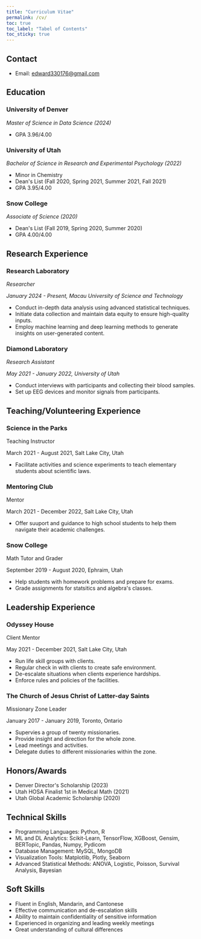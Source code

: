 ```yaml
---
title: "Curriculum Vitae"
permalink: /cv/
toc: true
toc_label: "Tabel of Contents"
toc_sticky: true
---
```


## Contact
- Email: [edward330176@gmail.com]()


## Education
### University of Denver
*Master of Science in Data Science (2024)*
- GPA 3.96/4.00

### University of Utah
*Bachelor of Science in Research and Experimental Psychology (2022)*
- Minor in Chemistry
- Dean's List (Fall 2020, Spring 2021, Summer 2021, Fall 2021)
- GPA 3.95/4.00

### Snow College
*Associate of Science (2020)*
- Dean's List (Fall 2019, Spring 2020, Summer 2020)
- GPA 4.00/4.00



## Research Experience
### Research Laboratory
*Researcher*

*January 2024 - Present, Macau University of Science and Technology*

- Conduct in-depth data analysis using advanced statistical techniques.
- Initiate data collection and maintain data equity to ensure high-quality inputs.
- Employ machine learning and deep learning methods to generate insights on user-generated content.

### Diamond Laboratory
*Research Assistant*

*May 2021 - January 2022, University of Utah*

- Conduct interviews with participants and collecting their blood samples.
- Set up EEG devices and monitor signals from participants.


## Teaching/Volunteering Experience
### Science in the Parks
Teaching Instructor

March 2021 - August 2021, Salt Lake City, Utah
- Facilitate activities and science experiments to teach elementary students about scientific laws.

### Mentoring Club
Mentor

March 2021 - December 2022, Salt Lake City, Utah
- Offer suuport and guidance to high school students to help them navigate their academic challenges.

### Snow College
Math Tutor and Grader

September 2019 - August 2020, Ephraim, Utah
- Help students with homework problems and prepare for exams.
- Grade assignments for statsitics and algebra's classes.



## Leadership Experience
### Odyssey House
Client Mentor

May 2021 - December 2021, Salt Lake City, Utah
- Run life skill groups with clients.
- Regular check in with clients to create safe environment.
- De-escalate situations when clients experience hardships.
- Enforce rules and policies of the facilities.

### The Church of Jesus Christ of Latter-day Saints
Missionary Zone Leader

January 2017 - January 2019, Toronto, Ontario
- Supervies a group of twenty missionaries.
- Provide insight and direction for the whole zone.
- Lead meetings and activities.
- Delegate duties to different missionaries within the zone.



## Honors/Awards
- Denver Director's Scholarship (2023)
- Utah HOSA Finalist 1st in Medical Math (2021)
- Utah Global Academic Scholarship (2020)



## Technical Skills
- Programming Languages: Python, R
- ML and DL Analytics: Scikit-Learn, TensorFlow, XGBoost, Gensim, BERTopic, Pandas, Numpy, Pydicom
- Database Management: MySQL, MongoDB
- Visualization Tools: Matplotlib, Plotly, Seaborn
- Advanced Statistical Methods: ANOVA, Logistic, Poisson, Survival Analysis, Bayesian


## Soft Skills
- Fluent in English, Mandarin, and Cantonese
- Effective communication and de-escalation skills
- Ability to maintain confidentiality of sensitive information
- Experienced in organizing and leading weekly meetings
- Great understanding of cultural differences
